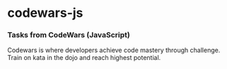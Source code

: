 # codewars-js
### Tasks from CodeWars (JavaScript)
Codewars is where developers achieve code mastery through challenge. Train on kata in the dojo and reach highest potential.

